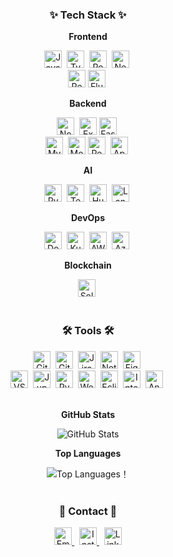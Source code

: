 <h3 align="center">✨ Tech Stack ✨</h3>

<div align="center">
  <!-- Frontend -->
  <p><strong>Frontend</strong></p>
  <img
    src="https://img.shields.io/badge/JavaScript-F7DF1E?style=for-the-badge&logo=javascript&logoColor=20232A"
    alt="JavaScript"
    height="28"
  />&nbsp;
  <img
    src="https://img.shields.io/badge/TypeScript-3178C6?style=for-the-badge&logo=typescript&logoColor=white"
    alt="TypeScript"
    height="28"
  />&nbsp;
  <img
    src="https://img.shields.io/badge/React-20232A?style=for-the-badge&logo=react&logoColor=61DAFB"
    alt="React"
    height="28"
  />&nbsp;
  <img
    src="https://img.shields.io/badge/Next.js-000000?style=for-the-badge&logo=nextdotjs&logoColor=white"
    alt="Next.js"
    height="28"
  />&nbsp;
</div>
  
<div align="center">
  <img
  src="https://img.shields.io/badge/-React%20Native-000?logo=react&logoColor=white&style=for-the-badge"
  alt="React Native"
  height="28"
  />
  <img
    src="https://img.shields.io/badge/Flutter-02569B?style=for-the-badge&logo=flutter&logoColor=white"
    alt="Flutter"
    height="28"
  />&nbsp;
</div>

<div align="center">
  <!-- Backend -->
  <p><strong>Backend</strong></p>
  <img
    src="https://img.shields.io/badge/Node.js-339933?style=for-the-badge&logo=nodedotjs&logoColor=white"
    alt="Node.js"
    height="28"
  />&nbsp;
  <img
  src="https://img.shields.io/badge/Express.js-000000?style=for-the-badge&logo=express&logoColor=white"
  alt="Express.js"
  height="28"
  />
  <img
    src="https://img.shields.io/badge/FastAPI-009688?style=for-the-badge&logo=fastapi&logoColor=white"
    alt="FastAPI"
    height="28"
  />&nbsp;
<div/>

<div align="center">
  <img
    src="https://img.shields.io/badge/MySQL-4479A1?style=for-the-badge&logo=mysql&logoColor=white"
    alt="MySQL"
    height="28"
  />&nbsp;
  <img
  src="https://img.shields.io/badge/-MongoDB-13aa52?logo=mongodb&logoColor=white&style=for-the-badge"
  alt="MongoDB"
  height="28"
  />
  <img
    src="https://img.shields.io/badge/Redis-DC382D?style=for-the-badge&logo=redis&logoColor=white"
    alt="Redis"
    height="28"
  />&nbsp;
  <img
    src="https://img.shields.io/badge/Apache_Kafka-231F20?style=for-the-badge&logo=apache-kafka&logoColor=white"
    alt="Apache Kafka"
    height="28"
  />&nbsp;
</div>

<div align="center">
  <!-- AI -->
  <p><strong>AI</strong></p>
  <img
    src="https://img.shields.io/badge/PyTorch-EE4C2C?style=for-the-badge&logo=pytorch&logoColor=white"
    alt="PyTorch"
    height="28"
  />&nbsp;
  <img
    src="https://img.shields.io/badge/TensorFlow-FF6F00?style=for-the-badge&logo=tensorflow&logoColor=white"
    alt="TensorFlow"
    height="28"
  />&nbsp;
  <img
    src="https://img.shields.io/badge/HuggingFace-FFBF00?style=for-the-badge&logo=huggingface&logoColor=black"
    alt="HuggingFace"
    height="28"
  />&nbsp;
  <img
    src="https://img.shields.io/badge/LangChain-0055D4?style=for-the-badge&logo=chainlink&logoColor=white"
    alt="LangChain"
    height="28"
  />&nbsp;
</div>

<div align="center">
  <!-- DevOps -->
  <p><strong>DevOps</strong></p>
  <img
    src="https://img.shields.io/badge/Docker-2496ED?style=for-the-badge&logo=docker&logoColor=white"
    alt="Docker"
    height="28"
  />&nbsp;
  <img
    src="https://img.shields.io/badge/Kubernetes-326CE5?style=for-the-badge&logo=kubernetes&logoColor=white"
    alt="Kubernetes"
    height="28"
  />&nbsp;
  <img
    src="https://img.shields.io/badge/AWS-232F3E?style=for-the-badge&logo=amazon-aws&logoColor=white"
    alt="AWS"
    height="28"
  />&nbsp;
  <img
    src="https://img.shields.io/badge/Azure-0078D4?style=for-the-badge&logo=microsoft-azure&logoColor=white"
    alt="Azure"
    height="28"
  />&nbsp;
</div>

<div align="center">
  <!-- Blockchain -->
  <p><strong>Blockchain</strong></p>
  <img
    src="https://img.shields.io/badge/Solidity-363636?style=for-the-badge&logo=solidity&logoColor=white"
    alt="Solidity"
    height="28"
  />&nbsp;
</div>

<br>

<h3 align="center">🛠 Tools 🛠</h3>
<div align="center">
  <img
    src="https://img.shields.io/badge/Git-F05033?style=for-the-badge&logo=git&logoColor=white"
    alt="Git"
    height="28"
  />&nbsp;
  <img
    src="https://img.shields.io/badge/GitHub-181717?style=for-the-badge&logo=github&logoColor=white"
    alt="GitHub"
    height="28"
  />&nbsp;
  <img
    src="https://img.shields.io/badge/Jira-0052CC?style=for-the-badge&logo=jira&logoColor=white"
    alt="Jira"
    height="28"
  />&nbsp;
  <img
    src="https://img.shields.io/badge/Notion-F3F3F3?style=for-the-badge&logo=notion&logoColor=black"
    alt="Notion"
    height="28"
  />&nbsp;
  <img
    src="https://img.shields.io/badge/Figma-F24E1E?style=for-the-badge&logo=figma&logoColor=white"
    alt="Figma"
    height="28"
  />&nbsp;
  </div>
  
  <div align="center">
  <img
    src="https://img.shields.io/badge/VSCode-2C2C32?style=for-the-badge&logo=visual-studio-code&logoColor=22ABF3"
    alt="VSCode"
    height="28"
  />&nbsp;
  <img
    src="https://img.shields.io/badge/Jupyter-2C2C32?style=for-the-badge&logo=jupyter&logoColor=F37726"
    alt="Jupyter"
    height="28"
  />&nbsp;
  <img
    src="https://img.shields.io/badge/PyCharm-000000?style=for-the-badge&logo=pycharm&logoColor=white"
    alt="PyCharm"
    height="28"
  />&nbsp;
  <img
    src="https://img.shields.io/badge/WebStorm-000000?style=for-the-badge&logo=webstorm&logoColor=white"
    alt="WebStorm"
    height="28"
  />&nbsp;
  <img
    src="https://img.shields.io/badge/Eclipse-2C2255?style=for-the-badge&logo=eclipse-ide&logoColor=white"
    alt="Eclipse"
    height="28"
  />&nbsp;
  <img
    src="https://img.shields.io/badge/IntelliJ-000000?style=for-the-badge&logo=intellij-idea&logoColor=white"
    alt="IntelliJ"
    height="28"
  />&nbsp;
  <img
    src="https://img.shields.io/badge/Android_Studio-3DDC84?style=for-the-badge&logo=android-studio&logoColor=white"
    alt="Android Studio"
    height="28"
  />&nbsp;
</div>

<br>

<div align="center">
  <!-- GitHub Stats & Top Languages -->
  <p><strong>GitHub Stats</strong></p>
  <img
    src="https://github-readme-stats.vercel.app/api?username=Data-MaSTeRR&show_icons=true&theme=radical"
    alt="GitHub Stats"
  />
  <br />
  <p><strong>Top Languages</strong></p>
    <img
      src="https://github-readme-stats.vercel.app/api/top-langs/?username=Data-MaSTeRR&layout=compact&theme=radical"
      alt="Top Languages！"
    />
  </div>

<br>
<h3 align="center">📩 Contact 📩</h3>
<div align="center">
  <a href="mailto:devgosu8504@shinhan.com">
    <img
      src="https://img.shields.io/badge/devgosu8504@shinhan.com-0078D4?style=for-the-badge&logo=microsoft-outlook&logoColor=white"
      alt="Email"
      height="28"
    />
  </a>&nbsp;
  <a href="https://www.instagram.com/shim_kunn/">
    <img
      src="https://img.shields.io/badge/Instagram-E4405F?style=for-the-badge&logo=instagram&logoColor=white"
      alt="Instagram"
      height="28"
    />
  </a>&nbsp;
  <a href="https://www.linkedin.com/in/hyunwoo-shim-a1162520a/">
    <img
      src="https://img.shields.io/badge/LinkedIn-0077B5?style=for-the-badge&logo=linkedin&logoColor=white"
      alt="LinkedIn"
      height="28"
    />
  </a>
</div>
